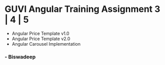 # GUVI Angular Training Assignment 3 | 4 | 5

- Angular Price Template v1.0
- Angular Price Template v2.0
- Angular Carousel Implementation

### - Biswadeep
